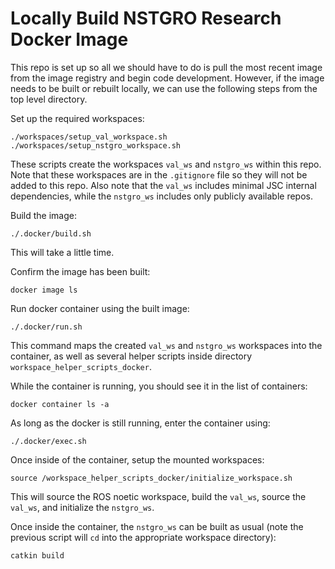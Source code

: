 # Locally Build NSTGRO Research Docker Image

This repo is set up so all we should have to do is pull the most recent image from the image registry and begin code development.  However, if the image needs to be built or rebuilt locally, we can use the following steps from the top level directory.

Set up the required workspaces:
```
./workspaces/setup_val_workspace.sh
./workspaces/setup_nstgro_workspace.sh
```
These scripts create the workspaces `val_ws` and `nstgro_ws` within this repo.  Note that these workspaces are in the `.gitignore` file so they will not be added to this repo.  Also note that the `val_ws` includes minimal JSC internal dependencies, while the `nstgro_ws` includes only publicly available repos.

Build the image:
```
./.docker/build.sh
```
This will take a little time.

Confirm the image has been built:
```
docker image ls
```

Run docker container using the built image:
```
./.docker/run.sh
```
This command maps the created `val_ws` and `nstgro_ws` workspaces into the container, as well as several helper scripts inside directory `workspace_helper_scripts_docker`.

While the container is running, you should see it in the list of containers:
```
docker container ls -a
```

As long as the docker is still running, enter the container using:
```
./.docker/exec.sh
```

Once inside of the container, setup the mounted workspaces:
```
source /workspace_helper_scripts_docker/initialize_workspace.sh
```
This will source the ROS noetic workspace, build the `val_ws`, source the `val_ws`, and initialize the `nstgro_ws`.

Once inside the container, the `nstgro_ws` can be built as usual (note the previous script will `cd` into the appropriate workspace directory):
```
catkin build
```
